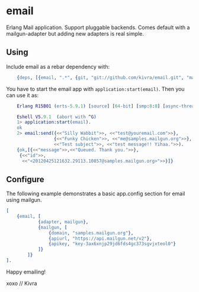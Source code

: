 email
=====

Erlang Mail application. Support pluggable backends. Comes default with a mailgun-adapter but adding new adapters is real simple.

## Using
Include email as a rebar dependency with:

``` erlang
	{deps, [{email, ".*", {git, "git://github.com/kivra/email.git", "master"}}]}.
```

You have to start the email app with `application:start(email)`. Then you can use it as:

``` erlang
	Erlang R15B01 (erts-5.9.1) [source] [64-bit] [smp:8:8] [async-threads:0] [hipe] [kernel-poll:false]

	Eshell V5.9.1  (abort with ^G)
	1> application:start(email).
	ok
	2> email:send({<<"Silly Wabbit">>, <<"test@youremail.com">>},
                  {<<"Funky Chicken">>, <<"me@samples.mailgun.org">>},
                  <<"Test subject">>, <<"test message!! Yihaa.">>).
	{ok,[{<<"message">>,<<"Queued. Thank you.">>},
     {<<"id">>,
      <<"<20120425121632.29113.10857@samples.mailgun.org>">>}]}
```

## Configure
The following example demonstrates a basic app.config section for email
using mailgun.

``` erlang
[
    {email, [
            {adapter, mailgun},
            {mailgun, [
                {domain, "samples.mailgun.org"},
                {apiurl, "https://api.mailgun.net/v2"},
                {apikey, "key-3ax6xnjp29jd6fds4gc373sgvjxteol0"}
            ]}
        ]}
].
```

Happy emailing!

xoxo // Kivra
